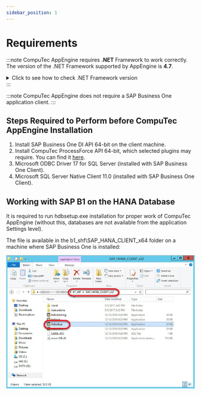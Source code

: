 ```yaml
---
sidebar_position: 1
---
```


# Requirements

:::note
    CompuTec AppEngine requires **.NET** Framework to work correctly. The version of the .NET Framework supported by AppEngine is **4.7**.

<details>
<summary>Click to see how to check .NET Framework version</summary>
<div>
    1. Type in the following command in Command Prompt from Windows applications:
    ```reg query "HKEY_LOCAL_MACHINE\SOFTWARE\Microsoft\NET Framework Setup\NDP\v4\full" /v version```
    ![Prompt](./media/requirements/prompt.png)

    And click enter

    2. The result will show the .NET Framework version
    ![Result](./media/requirements/result.png)

    We recommend that you install the latest version of .NET Framework – you can do it using the dedicated tool Windows Update or manually downloading the required files from the Microsoft site.

    | Microsoft .NET Framework 4.7 (Web Installer) | [Link](https://support.microsoft.com/en-au/topic/the-net-framework-4-7-web-installer-for-windows-54cca588-519d-5e78-ea54-2ce5bd84a2ab) |
    | --- | --- |
    | **Microsoft .NET Framework 4.7 (Offline Installer)** | [**Link**](https://support.microsoft.com/en-gb/topic/the-net-framework-4-7-offline-installer-for-windows-f32bcb33-5f94-57ce-6120-62c9526a91f2) |
</div>
</details>
:::

:::note
    CompuTec AppEngine does not require a SAP Business One application client.
:::

## Steps Required to Perform before CompuTec AppEngine Installation

1. Install SAP Business One DI API 64-bit on the client machine.
2. Install CompuTec ProcessForce API 64-bit, which selected plugins may require. You can find it [here](/docs/processforce/releases/download#computec-processforce-api).
3. Microsoft ODBC Driver 17 for SQL Server (installed with SAP Business One Client).
4. Microsoft SQL Server Native Client 11.0 (installed with SAP Business One Client).

## Working with SAP B1 on the HANA Database

It is required to run hdbsetup.exe installation for proper work of CompuTec AppEngine (without this, databases are not available from the application Settings level).

The file is available in the b1_shf\SAP_HANA_CLIENT_x64 folder on a machine where SAP Business One is installed:

![Setup](./media/requirements/hdbsetup.webp)
